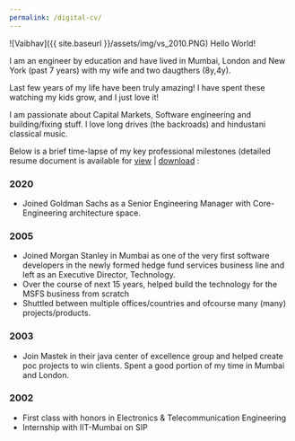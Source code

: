 ```yaml
---
permalink: /digital-cv/
---
```


![Vaibhav]({{ site.baseurl }}/assets/img/vs_2010.PNG)
Hello World!

I am an engineer by education and have lived in Mumbai, London and New York (past 7 years) with my wife and two daugthers (8y,4y).

Last few years of my life have been truly amazing! I have spent these watching my kids grow, and I just love it! 

I am passionate about Capital Markets, Software engineering and building/fixing stuff. I love long drives (the backroads) and hindustani classical music. 

Below is a brief time-lapse of my key professional milestones (detailed resume document is available for [view](
https://docs.google.com/gview?url=https://github.com/vaibhavsabnis/vaibhavsabnis.github.io/raw/master/resume/vs/Vaibhav%20Sabnis.pdf&embedded=true") | [download](https://github.com/vaibhavsabnis/vaibhavsabnis.github.io/raw/master/resume/vs/Vaibhav%20Sabnis.pdf) : 
### 2020 
* Joined Goldman Sachs as a Senior Engineering Manager with Core-Engineering architecture space. 

### 2005 
* Joined Morgan Stanley in Mumbai as one of the very first software developers in the newly formed hedge fund services business line and left as an Executive Director, Technology. 
* Over the course of next 15 years, helped build the technology for the MSFS business from scratch   
* Shuttled between multiple offices/countries and ofcourse many (many) projects/products. 

### 2003
* Join Mastek in their java center of excellence group and helped create poc projects to win clients. Spent a good portion of my time in Mumbai and London. 

### 2002
* First class with honors in Electronics & Telecommunication Engineering 
* Internship with IIT-Mumbai on SIP
